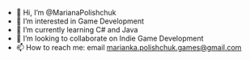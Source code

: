 - 👋 Hi, I’m @MarianaPolishchuk
- 👀 I’m interested in Game Development
- 🌱 I’m currently learning C# and Java
- 💞️ I’m looking to collaborate on Indie Game Development
- 📫 How to reach me: email marianka.polishchuk.games@gmail.com

<!---
MarianaPolishchuk/MarianaPolishchuk is a ✨ special ✨ repository because its `README.md` (this file) appears on your GitHub profile.
You can click the Preview link to take a look at your changes.
--->
